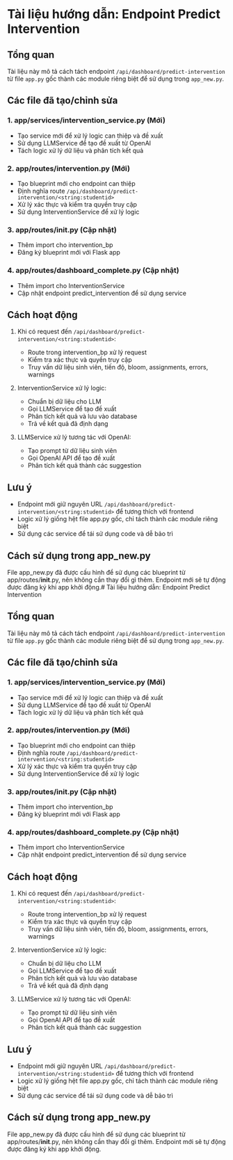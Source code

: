 # Tài liệu hướng dẫn: Endpoint Predict Intervention

## Tổng quan

Tài liệu này mô tả cách tách endpoint `/api/dashboard/predict-intervention` từ file `app.py` gốc thành các module riêng biệt để sử dụng trong `app_new.py`.

## Các file đã tạo/chỉnh sửa

### 1. app/services/intervention_service.py (Mới)

- Tạo service mới để xử lý logic can thiệp và đề xuất
- Sử dụng LLMService để tạo đề xuất từ OpenAI
- Tách logic xử lý dữ liệu và phân tích kết quả

### 2. app/routes/intervention.py (Mới)

- Tạo blueprint mới cho endpoint can thiệp
- Định nghĩa route `/api/dashboard/predict-intervention/<string:studentid>`
- Xử lý xác thực và kiểm tra quyền truy cập
- Sử dụng InterventionService để xử lý logic

### 3. app/routes/**init**.py (Cập nhật)

- Thêm import cho intervention_bp
- Đăng ký blueprint mới với Flask app

### 4. app/routes/dashboard_complete.py (Cập nhật)

- Thêm import cho InterventionService
- Cập nhật endpoint predict_intervention để sử dụng service

## Cách hoạt động

1. Khi có request đến `/api/dashboard/predict-intervention/<string:studentid>`:

   - Route trong intervention_bp xử lý request
   - Kiểm tra xác thực và quyền truy cập
   - Truy vấn dữ liệu sinh viên, tiến độ, bloom, assignments, errors, warnings

2. InterventionService xử lý logic:

   - Chuẩn bị dữ liệu cho LLM
   - Gọi LLMService để tạo đề xuất
   - Phân tích kết quả và lưu vào database
   - Trả về kết quả đã định dạng

3. LLMService xử lý tương tác với OpenAI:
   - Tạo prompt từ dữ liệu sinh viên
   - Gọi OpenAI API để tạo đề xuất
   - Phân tích kết quả thành các suggestion

## Lưu ý

- Endpoint mới giữ nguyên URL `/api/dashboard/predict-intervention/<string:studentid>` để tương thích với frontend
- Logic xử lý giống hệt file app.py gốc, chỉ tách thành các module riêng biệt
- Sử dụng các service để tái sử dụng code và dễ bảo trì

## Cách sử dụng trong app_new.py

File app_new.py đã được cấu hình để sử dụng các blueprint từ app/routes/**init**.py, nên không cần thay đổi gì thêm. Endpoint mới sẽ tự động được đăng ký khi app khởi động.# Tài liệu hướng dẫn: Endpoint Predict Intervention

## Tổng quan

Tài liệu này mô tả cách tách endpoint `/api/dashboard/predict-intervention` từ file `app.py` gốc thành các module riêng biệt để sử dụng trong `app_new.py`.

## Các file đã tạo/chỉnh sửa

### 1. app/services/intervention_service.py (Mới)

- Tạo service mới để xử lý logic can thiệp và đề xuất
- Sử dụng LLMService để tạo đề xuất từ OpenAI
- Tách logic xử lý dữ liệu và phân tích kết quả

### 2. app/routes/intervention.py (Mới)

- Tạo blueprint mới cho endpoint can thiệp
- Định nghĩa route `/api/dashboard/predict-intervention/<string:studentid>`
- Xử lý xác thực và kiểm tra quyền truy cập
- Sử dụng InterventionService để xử lý logic

### 3. app/routes/**init**.py (Cập nhật)

- Thêm import cho intervention_bp
- Đăng ký blueprint mới với Flask app

### 4. app/routes/dashboard_complete.py (Cập nhật)

- Thêm import cho InterventionService
- Cập nhật endpoint predict_intervention để sử dụng service

## Cách hoạt động

1. Khi có request đến `/api/dashboard/predict-intervention/<string:studentid>`:

   - Route trong intervention_bp xử lý request
   - Kiểm tra xác thực và quyền truy cập
   - Truy vấn dữ liệu sinh viên, tiến độ, bloom, assignments, errors, warnings

2. InterventionService xử lý logic:

   - Chuẩn bị dữ liệu cho LLM
   - Gọi LLMService để tạo đề xuất
   - Phân tích kết quả và lưu vào database
   - Trả về kết quả đã định dạng

3. LLMService xử lý tương tác với OpenAI:
   - Tạo prompt từ dữ liệu sinh viên
   - Gọi OpenAI API để tạo đề xuất
   - Phân tích kết quả thành các suggestion

## Lưu ý

- Endpoint mới giữ nguyên URL `/api/dashboard/predict-intervention/<string:studentid>` để tương thích với frontend
- Logic xử lý giống hệt file app.py gốc, chỉ tách thành các module riêng biệt
- Sử dụng các service để tái sử dụng code và dễ bảo trì

## Cách sử dụng trong app_new.py

File app_new.py đã được cấu hình để sử dụng các blueprint từ app/routes/**init**.py, nên không cần thay đổi gì thêm. Endpoint mới sẽ tự động được đăng ký khi app khởi động.
